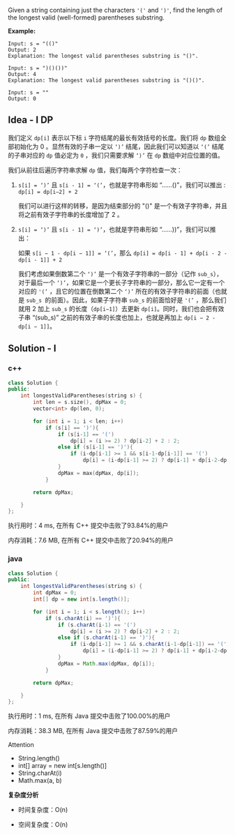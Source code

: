 Given a string containing just the characters `'('` and `')'`, find the length of the longest valid (well-formed) parentheses substring.



**Example:**
```
Input: s = "(()"
Output: 2
Explanation: The longest valid parentheses substring is "()".

Input: s = ")()())"
Output: 4
Explanation: The longest valid parentheses substring is "()()".

Input: s = ""
Output: 0
```

## Idea - I DP

我们定义 `dp[i]` 表示以下标 `i` 字符结尾的最长有效括号的长度。我们将 `dp` 数组全部初始化为 0 。显然有效的子串一定以 `‘)’` 结尾，因此我们可以知道以 `‘(’` 结尾的子串对应的 `dp` 值必定为 `0` ，我们只需要求解 `‘)’` 在 `dp` 数组中对应位置的值。

我们从前往后遍历字符串求解 `dp` 值，我们每两个字符检查一次：

1. `s[i] = ‘)’` 且 `s[i - 1] = ‘(’`，也就是字符串形如 “……()”，我们可以推出 : `dp[i] = dp[i−2] + 2`

   我们可以进行这样的转移，是因为结束部分的 "()" 是一个有效子字符串，并且将之前有效子字符串的长度增加了 2 。

2. `s[i] = ‘)’` 且 `s[i - 1] = ‘)’`，也就是字符串形如 “……))”，我们可以推出：

   如果 `s[i − 1 - dp[i − 1]] = ‘(’`，那么 `dp[i] = dp[i - 1] + dp[i - 2 - dp[i - 1]] + 2`

   我们考虑如果倒数第二个 `‘)’` 是一个有效子字符串的一部分（记作 `sub_s`），对于最后一个 `‘)’`，如果它是一个更长子字符串的一部分，那么它一定有一个对应的 `'(’` ，且它的位置在倒数第二个 `‘)’` 所在的有效子字符串的前面（也就是 `sub_s `的前面）。因此，如果子字符串 `sub_s` 的前面恰好是 `'(’` ，那么我们就用 2 加上 `sub_s` 的长度（`dp[i−1]`）去更新 `dp[i]`。同时，我们也会把有效子串 “(sub_s)” 之前的有效子串的长度也加上，也就是再加上 `dp[i − 2 - dp[i − 1]]`。

## Solution - I

### c++

```c++
class Solution {
public:
    int longestValidParentheses(string s) {
        int len = s.size(), dpMax = 0;
        vector<int> dp(len, 0);

        for (int i = 1; i < len; i++)
            if (s[i] == ')'){
                if (s[i-1] == '(')
                    dp[i] = (i >= 2) ? dp[i-2] + 2 : 2;
                else if (s[i-1] == ')'){
                    if (i-dp[i-1] >= 1 && s[i-1-dp[i-1]] == '(')
                        dp[i] = (i-dp[i-1] >= 2) ? dp[i-1] + dp[i-2-dp[i-1]] + 2 : dp[i-1] + 2;
                }
                dpMax = max(dpMax, dp[i]);
            } 

        return dpMax;

    }
};
```
执行用时：4 ms, 在所有 C++ 提交中击败了93.84%的用户

内存消耗：7.6 MB, 在所有 C++ 提交中击败了20.94%的用户

### java

```java
class Solution {
public:
    int longestValidParentheses(string s) {
        int dpMax = 0;
        int[] dp = new int[s.length()];

        for (int i = 1; i < s.length(); i++)
            if (s.charAt(i) == ')'){
                if (s.charAt(i-1) == '(')
                    dp[i] = (i >= 2) ? dp[i-2] + 2 : 2;
                else if (s.charAt(i-1) == ')'){
                    if (i-dp[i-1] >= 1 && s.charAt(i-1-dp[i-1]) == '(')
                        dp[i] = (i-dp[i-1] >= 2) ? dp[i-1] + dp[i-2-dp[i-1]] + 2 : dp[i-1] + 2;
                }
                dpMax = Math.max(dpMax, dp[i]);
            } 

        return dpMax;

    }
};
```

执行用时：1 ms, 在所有 Java 提交中击败了100.00%的用户

内存消耗：38.3 MB, 在所有 Java 提交中击败了87.59%的用户

Attention

- String.length()
- int[] array = new int[s.length()]
- String.charAt(i)
- Math.max(a, b)

**复杂度分析**

- 时间复杂度：O(n)

- 空间复杂度：O(n)
